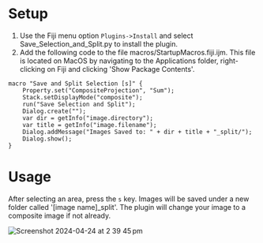 # Setup

1. Use the Fiji menu option `Plugins->Install` and select Save_Selection_and_Split.py to install the plugin.
2. Add the following code to the file macros/StartupMacros.fiji.ijm. This file is located on MacOS by navigating to the Applications folder, right-clicking on Fiji and clicking 'Show Package Contents'.
```
macro "Save and Split Selection [s]" {
	Property.set("CompositeProjection", "Sum");
	Stack.setDisplayMode("composite");
	run("Save Selection and Split");
	Dialog.create("");
	var dir = getInfo("image.directory");
	var title = getInfo("image.filename");
	Dialog.addMessage("Images Saved to: " + dir + title + "_split/");
	Dialog.show();
}
```

# Usage

After selecting an area, press the `s` key. Images will be saved under a new folder called '[image name]_split'. The plugin will change your image to a composite image if not already.

![Screenshot 2024-04-24 at 2 39 45 pm](https://github.com/levend1s/honours/assets/9210831/992b4560-9b5c-4299-ad9b-cc84094009ce)

